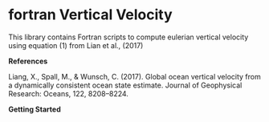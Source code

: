 # fortran Vertical Velocity

This library contains Fortran scripts to compute eulerian vertical velocity using equation (1) from Lian et al., (2017)


**References**

Liang, X., Spall, M., & Wunsch, C. (2017). Global ocean vertical velocity from a dynamically consistent ocean state estimate. Journal of Geophysical Research: Oceans, 122, 8208–8224.

 **Getting Started**

